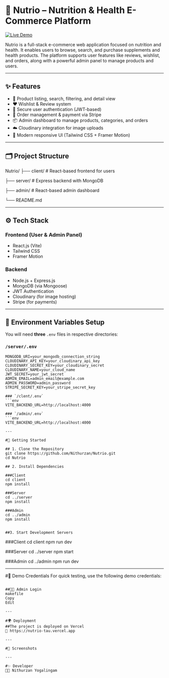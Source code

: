 # 🥦 Nutrio – Nutrition & Health E-Commerce Platform

[![Live Demo](https://img.shields.io/badge/Live%20Demo-nutrio--tau.vercel.app-brightgreen?style=flat&logo=vercel)](https://nutrio-tau.vercel.app)

Nutrio is a full-stack e-commerce web application focused on nutrition and health. It enables users to browse, search, and purchase supplements and health products. The platform supports user features like reviews, wishlist, and orders, along with a powerful admin panel to manage products and users.

---

## ✨ Features

- 🛒 Product listing, search, filtering, and detail view
- ❤️ Wishlist & Review system
- 🔐 Secure user authentication (JWT-based)
- 🧾 Order management & payment via Stripe
- 📦 Admin dashboard to manage products, categories, and orders
- ☁️ Cloudinary integration for image uploads
- 🎨 Modern responsive UI (Tailwind CSS + Framer Motion)

---

## 🗂️ Project Structure

Nutrio/
├── client/ # React-based frontend for users

├── server/ # Express backend with MongoDB

├── admin/ # React-based admin dashboard

└── README.md


---

## ⚙️ Tech Stack

### Frontend (User & Admin Panel)
- React.js (Vite)
- Tailwind CSS
- Framer Motion

### Backend
- Node.js + Express.js
- MongoDB (via Mongoose)
- JWT Authentication
- Cloudinary (for image hosting)
- Stripe (for payments)

---

## 🔐 Environment Variables Setup

You will need **three** `.env` files in respective directories:

### `/server/.env`
```env
MONGODB_URI=your_mongodb_connection_string
CLOUDINARY_API_KEY=your_cloudinary_api_key
CLOUDINARY_SECRET_KEY=your_cloudinary_secret
CLOUDINARY_NAME=your_cloud_name
JWT_SECRET=your_jwt_secret
ADMIN_EMAIL=admin_email@example.com
ADMIN_PASSWORD=admin_password
STRIPE_SECRET_KEY=your_stripe_secret_key

### `/clent/.env`
```env
VITE_BACKEND_URL=http://localhost:4000

### `/admin/.env`
```env
VITE_BACKEND_URL=http://localhost:4000

---

#🚀 Getting Started

## 1. Clone the Repository
git clone https://github.com/Nithurzan/Nutrio.git
cd Nutrio

## 2. Install Dependencies

###Client
cd client
npm install

###Server
cd ../server
npm install

###Admin
cd ../admin
npm install


##3. Start Development Servers
```
###Client
cd client
npm run dev

###Server
cd ../server
npm start

###Admin
cd ../admin
npm run dev

---

#🧪 Demo Credentials
For quick testing, use the following demo credentials:
```

##🧑‍💼 Admin Login
makefile
Copy
Edit

---

#🌍 Deployment
##The project is deployed on Vercel
🔗 https://nutrio-tau.vercel.app

---

#📸 Screenshots

---

#✨ Developer
👨‍💻 Nithurzan Yogalingam
